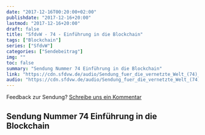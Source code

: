 ```yaml
---
date: "2017-12-16T00:20:00+02:00"
publishdate: "2017-12-16+20:00"
lastmod: "2017-12-16+20:00"
draft: false
title: "SfdvW - 74 - Einführung in die Blockchain"
tags: ["Blockchain"]
series: ["SfdvW"]
categories: ["Sendebeitrag"]
img: ""
toc: false
summary: "Sendung Nummer 74 Einführung in die Blockchain"
link: "https://cdn.sfdvw.de/audio/Sendung_fuer_die_vernetzte_Welt_(74)_2017_12_16_Einführung_in_die_Blockchain.mp3"
audio: "https://cdn.sfdvw.de/audio/Sendung_fuer_die_vernetzte_Welt_(74)_2017_12_16_Einführung_in_die_Blockchain.mp3"
---
```


<div align="center" id="example"></div>
<script src="https://cdn.podlove.org/web-player/embed.js"></script>

Feedback zur Sendung?
[Schreibe uns ein Kommentar](mailto:SfdvW@radiocorax.de)

## Sendung Nummer 74 Einführung in die Blockchain

<script>
  podlovePlayer('#example', '/blog/sfdvw74.json');
</script>
